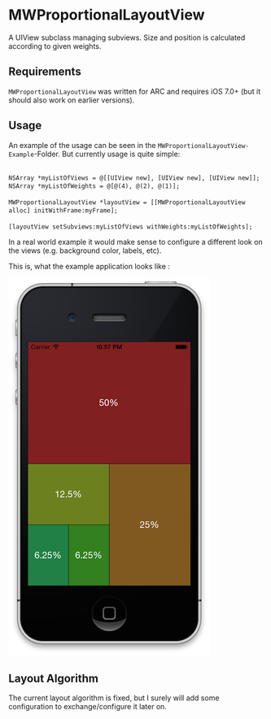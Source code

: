 MWProportionalLayoutView
========================

A UIView subclass managing subviews.  Size and position is calculated according to given weights.

## Requirements

`MWProportionalLayoutView` was written for ARC and requires iOS 7.0+ (but it should also work on earlier versions). 

## Usage

An example of the usage can be seen in the ```MWProportionalLayoutView-Example```-Folder. But currently usage is quite simple:

```obj-c

NSArray *myListOfViews = @[[UIView new], [UIView new], [UIView new]];
NSArray *myListOfWeights = @[@(4), @(2), @(1)];

MWProportionalLayoutView *layoutView = [[MWProportionalLayoutView alloc] initWithFrame:myFrame];

[layoutView setSubviews:myListOfViews withWeights:myListOfWeights];

```

In a real world example it would make sense to configure a different look on the views (e.g. background color, labels, etc).

This is, what the example application looks like :

![example](screenshots/screenshot.png)

## Layout Algorithm

The current layout algorithm is fixed, but I surely will add some configuration to exchange/configure it later on.


